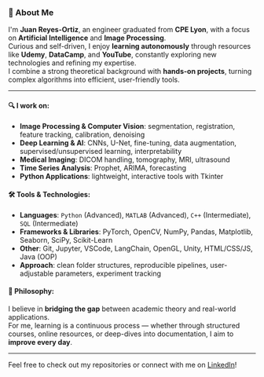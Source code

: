 ### 👋 About Me

I'm **Juan Reyes-Ortiz**, an engineer graduated from **CPE Lyon**, with a focus on **Artificial Intelligence** and **Image Processing**.  
Curious and self-driven, I enjoy **learning autonomously** through resources like **Udemy**, **DataCamp**, and **YouTube**, constantly exploring new technologies and refining my expertise.  
I combine a strong theoretical background with **hands-on projects**, turning complex algorithms into efficient, user-friendly tools.

---

#### 🔍 I work on:
- **Image Processing & Computer Vision**: segmentation, registration, feature tracking, calibration, denoising  
- **Deep Learning & AI**: CNNs, U-Net, fine-tuning, data augmentation, supervised/unsupervised learning, interpretability  
- **Medical Imaging**: DICOM handling, tomography, MRI, ultrasound  
- **Time Series Analysis**: Prophet, ARIMA, forecasting  
- **Python Applications**: lightweight, interactive tools with Tkinter

#### 🛠️ Tools & Technologies:
- **Languages**: `Python` (Advanced), `MATLAB` (Advanced), `C++` (Intermediate), `SQL` (Intermediate)  
- **Frameworks & Libraries**: PyTorch, OpenCV, NumPy, Pandas, Matplotlib, Seaborn, SciPy, Scikit-Learn  
- **Other**: Git, Jupyter, VSCode, LangChain, OpenGL, Unity, HTML/CSS/JS, Java (OOP)  
- **Approach**: clean folder structures, reproducible pipelines, user-adjustable parameters, experiment tracking

#### 🧪 Philosophy:
I believe in **bridging the gap** between academic theory and real-world applications.  
For me, learning is a continuous process — whether through structured courses, online resources, or deep-dives into documentation, I aim to **improve every day**.

---

Feel free to check out my repositories or connect with me on [LinkedIn](https://www.linkedin.com/in/juan-r-1b6594233/)!
